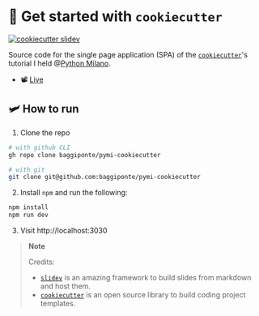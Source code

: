 # 🍪 Get started with `cookiecutter`

[![cookiecutter slidev](https://img.shields.io/badge/cookiecutter-slidev-D4AA00?logo=cookiecutter&logoColor=fff)](https://github.com/baggiponte/cookiecutter-slidev)

Source code for the single page application (SPA) of the [`cookiecutter`](https://www.cookiecutter.io/)'s tutorial I held @[Python Milano](https://github.com/PythonMilano).

* 📽️ [Live](https://www.youtube.com/watch?v=XESObnka5Nc)

## 🛩️ How to run

1. Clone the repo

```bash
# with github CLI
gh repo clone baggiponte/pymi-cookiecutter

# with git
git clone git@github.com:baggiponte/pymi-cookiecutter
```

2. Install `npm` and run the following:

```bash
npm install
npm run dev
```

3. Visit http://localhost:3030

> **Note**
>
> Credits:
> 
> * [`slidev`](https://github.com/slidevjs/slidev) is an amazing framework to build slides from markdown and host them.
> * [`cookiecutter`](https://github.com/cookiecutter/cookiecutter) is an open source library to build coding project templates.
